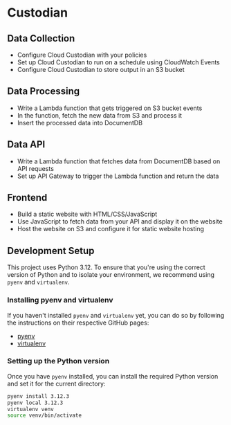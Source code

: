 # Custodian

## Data Collection
- Configure Cloud Custodian with your policies
- Set up Cloud Custodian to run on a schedule using CloudWatch Events
- Configure Cloud Custodian to store output in an S3 bucket

## Data Processing
- Write a Lambda function that gets triggered on S3 bucket events
- In the function, fetch the new data from S3 and process it
- Insert the processed data into DocumentDB

## Data API
- Write a Lambda function that fetches data from DocumentDB based on API requests
- Set up API Gateway to trigger the Lambda function and return the data

## Frontend
- Build a static website with HTML/CSS/JavaScript
- Use JavaScript to fetch data from your API and display it on the website
- Host the website on S3 and configure it for static website hosting

## Development Setup

This project uses Python 3.12. To ensure that you're using the correct version of Python and to isolate your environment, we recommend using `pyenv` and `virtualenv`.

### Installing pyenv and virtualenv

If you haven't installed `pyenv` and `virtualenv` yet, you can do so by following the instructions on their respective GitHub pages:

- [pyenv](https://github.com/pyenv/pyenv)
- [virtualenv](https://virtualenv.pypa.io/en/latest/)

### Setting up the Python version

Once you have `pyenv` installed, you can install the required Python version and set it for the current directory:

```bash
pyenv install 3.12.3
pyenv local 3.12.3
virtualenv venv
source venv/bin/activate
```